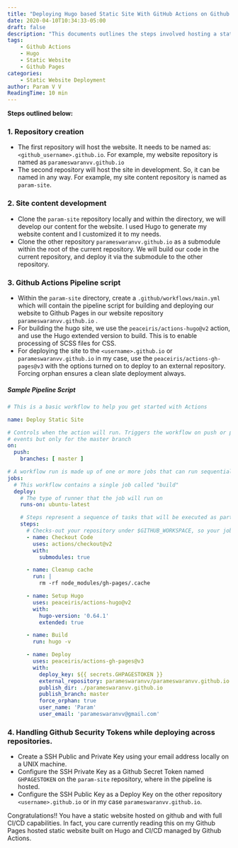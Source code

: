 ```yaml
---
title: "Deploying Hugo based Static Site With GitHub Actions on Github Pages"
date: 2020-04-10T10:34:33-05:00
draft: false
description: "This documents outlines the steps involved hosting a static website built using Hugo, on GitHub and deploying using Github Actions."
tags: 
    - Github Actions
    - Hugo
    - Static Website
    - Github Pages
categories:
    - Static Website Deployment
author: Param V V
ReadingTime: 10 min
---
```


__Steps outlined below:__

### 1. Repository creation

* The first repository will host the website. It needs to be named as: `<github_username>.github.io`. 
    For example, my website repository is named as `parameswaranvv.github.io`
* The second repository will host the site in development. So, it can be named in any way.
    For example, my site content repository is named as `param-site`.
    
### 2. Site content development 

* Clone the `param-site` repository locally and within the directory, we will develop our content for the website. I used Hugo to generate my website content and I customized it to my needs.
* Clone the other repository `parameswaranvv.github.io` as a submodule within the root of the current repository. We will build our code in the current repository, and deploy it via the submodule to the other repository.

### 3. Github Actions Pipeline script

* Within the `param-site` directory, create a `.github/workflows/main.yml` which will contain the pipeline script for building and deploying our website to Github Pages in our website repository `parameswaranvv.github.io` .
* For building the hugo site, we use the `peaceiris/actions-hugo@v2` action, and use the Hugo extended version to build. This is to enable processing of SCSS files for CSS.
* For deploying the site to the `<username>.github.io` or `parameswaranvv.github.io` in my case, use the `peaceiris/actions-gh-pages@v3` with the options turned on to deploy to an external repository. Forcing orphan ensures a clean slate deployment always.

##### Sample Pipeline Script    
```yaml
# This is a basic workflow to help you get started with Actions

name: Deploy Static Site

# Controls when the action will run. Triggers the workflow on push or pull request
# events but only for the master branch
on:
  push:
    branches: [ master ]

# A workflow run is made up of one or more jobs that can run sequentially or in parallel
jobs:
  # This workflow contains a single job called "build"
  deploy:
    # The type of runner that the job will run on
    runs-on: ubuntu-latest

    # Steps represent a sequence of tasks that will be executed as part of the job
    steps:
      # Checks-out your repository under $GITHUB_WORKSPACE, so your job can access it
      - name: Checkout Code
        uses: actions/checkout@v2
        with:
          submodules: true

      - name: Cleanup cache
        run: |
          rm -rf node_modules/gh-pages/.cache

      - name: Setup Hugo
        uses: peaceiris/actions-hugo@v2
        with:
          hugo-version: '0.64.1'
          extended: true

      - name: Build
        run: hugo -v

      - name: Deploy
        uses: peaceiris/actions-gh-pages@v3
        with:
          deploy_key: ${{ secrets.GHPAGESTOKEN }}
          external_repository: parameswaranvv/parameswaranvv.github.io
          publish_dir: ./parameswaranvv.github.io
          publish_branch: master
          force_orphan: true
          user_name: 'Param'
          user_email: 'parameswaranvv@gmail.com'
```

### 4. Handling Github Security Tokens while deploying across repositories.

* Create a SSH Public and Private Key using your email address locally on a UNIX machine.
* Configure the SSH Private Key as a Github Secret Token named `GHPAGESTOKEN` on the `param-site` repository, where in the pipeline is hosted.
* Configure the SSH Public Key as a Deploy Key on the other repository `<username>.github.io` or in my case `parameswaranvv.github.io`.

Congratulations!! You have a static website hosted on github and with full CI/CD capabilities. In fact, you care currently reading this on my Github Pages hosted static website built on Hugo and CI/CD managed by Github Actions.
